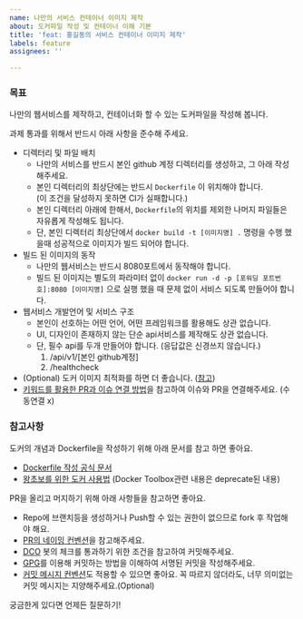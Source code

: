 ```yaml
---
name: 나만의 서비스 컨테이너 이미지 제작
about: 도커파일 작성 및 컨테이너 이해 기본
title: 'feat: 홍길동의 서비스 컨테이너 이미지 제작'
labels: feature
assignees: ''

---
```


### 목표

나만의 웹서비스를 제작하고, 컨테이너화 할 수 있는 도커파일을 작성해 봅니다.

과제 통과를 위해서 반드시 아래 사항을 준수해 주세요.
- 디렉터리 및 파일 배치
  - 나만의 서비스를 반드시 본인 github 계정 디렉터리를 생성하고, 그 아래 작성해주세요.
  - 본인 디렉터리의 최상단에는 반드시 `Dockerfile` 이 위치해야 합니다.  
   (이 조건을 달성하지 못하면 CI가 실패합니다.)
  - 본인 디렉터리 아래에 한해서, `Dockerfile`의 위치를 제외한 나머지 파일들은 자유롭게 작성해도 됩니다.
  - 단, 본인 디렉터리 최상단에서 `docker build -t [이미지명] .` 명령을 수행 했을때 성공적으로 이미지가 빌드 되어야 합니다.
- 빌드 된 이미지의 동작
  - 나만의 웹서비스는 반드시 8080포트에서 동작해야 합니다.
  - 빌드 된 이미지는 별도의 파라미터 없이 `docker run -d -p [포워딩 포트번호]:8080 [이미지명]` 으로 실행 했을 때 문제 없이 서비스 되도록 만들어야 합니다.
- 웹서비스 개발언어 및 서비스 구조
  - 본인이 선호하는 어떤 언어, 어떤 프레임워크를 활용해도 상관 없습니다.
  - UI, 디자인이 존재하지 않는 단순 api서비스를 제작해도 상관 없습니다.
  - 단, 필수 api를 두개 만들어야 합니다. (응답값은 신경쓰지 않습니다.)
    1. /api/v1/[본인 github계정]
    2. /healthcheck 
- (Optional) 도커 이미지 최적화를 하면 더 좋습니다. ([참고](https://thearchivelog.dev/article/optimize-docker-image/))
- [키워드를 활용한 PR과 이슈 연결 방법](https://docs.github.com/ko/issues/tracking-your-work-with-issues/linking-a-pull-request-to-an-issue#linking-a-pull-request-to-an-issue-using-a-keyword)을 참고하여 이슈와 PR을 연결해주세요. (수동연결 x)

### 참고사항

도커의 개념과 Dockerfile을 작성하기 위해 아래 문서를 참고 하면 좋아요.
- [Dockerfile 작성 공식 문서](https://docs.docker.com/engine/reference/builder/)
- [왕초보를 위한 도커 사용법](https://mysetting.io/slides/xxj85vnvey) (Docker Toolbox관련 내용은 deprecate된 내용)

PR을 올리고 머지하기 위해 아래 사항들을 참고하면 좋아요.
- Repo에 브랜치등을 생성하거나 Push할 수 있는 권한이 없으므로 fork 후 작업해야 해요.
- [PR의 네이밍 컨벤션](https://flank.github.io/flank/pr_titles/)을 참고해주세요.
- [DCO](https://github.com/apps/dco) 봇의 체크를 통과하기 위한 조건을 참고하여 커밋해주세요.
- [GPG](https://www.44bits.io/ko/post/add-signing-key-to-git-commit-by-gpg)를 이용해 커밋하는 방법을 이해하여 서명된 커밋을 작성해주세요.
- [커밋 메시지 컨벤션](https://www.conventionalcommits.org/en/v1.0.0/)도 적용할 수 있으면 좋아요. 꼭 따르지 않더라도, 너무 의미없는 커밋 메시지는 지양해주세요.(Optional)

궁금한게 있다면 언제든 질문하기!
